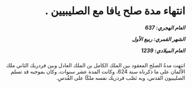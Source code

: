<h1 dir="rtl">انتهاء مدة صلح يافا مع الصليبيين .</h1>

<h5 dir="rtl">العام الهجري:  637

الشهر القمري: ربيع الأول

العام الميلادي: 1239</h5>

<p dir="rtl">انتهت مدةُ الصلح المعقود بين الملك الكامل بن الملك العادل وبين فردريك الثاني ملك الألمان على ما ذكرناه سنة 624، وكانت المدة عشر سنوات، وكان بموجبه قد تسلم الصليبيون القدس، وبه نَصَّب فردريك نفسه ملكًا على القُدسِ.</p></br>
